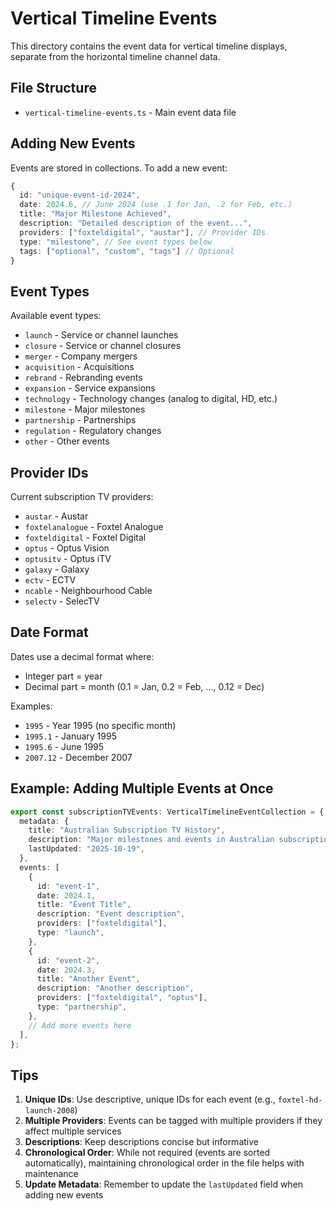 # Vertical Timeline Events

This directory contains the event data for vertical timeline displays, separate from the horizontal timeline channel data.

## File Structure

- `vertical-timeline-events.ts` - Main event data file

## Adding New Events

Events are stored in collections. To add a new event:

```typescript
{
  id: "unique-event-id-2024",
  date: 2024.6, // June 2024 (use .1 for Jan, .2 for Feb, etc.)
  title: "Major Milestone Achieved",
  description: "Detailed description of the event...",
  providers: ["foxteldigital", "austar"], // Provider IDs
  type: "milestone", // See event types below
  tags: ["optional", "custom", "tags"] // Optional
}
```

## Event Types

Available event types:
- `launch` - Service or channel launches
- `closure` - Service or channel closures
- `merger` - Company mergers
- `acquisition` - Acquisitions
- `rebrand` - Rebranding events
- `expansion` - Service expansions
- `technology` - Technology changes (analog to digital, HD, etc.)
- `milestone` - Major milestones
- `partnership` - Partnerships
- `regulation` - Regulatory changes
- `other` - Other events

## Provider IDs

Current subscription TV providers:
- `austar` - Austar
- `foxtelanalogue` - Foxtel Analogue
- `foxteldigital` - Foxtel Digital
- `optus` - Optus Vision
- `optusitv` - Optus iTV
- `galaxy` - Galaxy
- `ectv` - ECTV
- `ncable` - Neighbourhood Cable
- `selectv` - SelecTV

## Date Format

Dates use a decimal format where:
- Integer part = year
- Decimal part = month (0.1 = Jan, 0.2 = Feb, ..., 0.12 = Dec)

Examples:
- `1995` - Year 1995 (no specific month)
- `1995.1` - January 1995
- `1995.6` - June 1995
- `2007.12` - December 2007

## Example: Adding Multiple Events at Once

```typescript
export const subscriptionTVEvents: VerticalTimelineEventCollection = {
  metadata: {
    title: "Australian Subscription TV History",
    description: "Major milestones and events in Australian subscription television history",
    lastUpdated: "2025-10-19",
  },
  events: [
    {
      id: "event-1",
      date: 2024.1,
      title: "Event Title",
      description: "Event description",
      providers: ["foxteldigital"],
      type: "launch",
    },
    {
      id: "event-2",
      date: 2024.3,
      title: "Another Event",
      description: "Another description",
      providers: ["foxteldigital", "optus"],
      type: "partnership",
    },
    // Add more events here
  ],
};
```

## Tips

1. **Unique IDs**: Use descriptive, unique IDs for each event (e.g., `foxtel-hd-launch-2008`)
2. **Multiple Providers**: Events can be tagged with multiple providers if they affect multiple services
3. **Descriptions**: Keep descriptions concise but informative
4. **Chronological Order**: While not required (events are sorted automatically), maintaining chronological order in the file helps with maintenance
5. **Update Metadata**: Remember to update the `lastUpdated` field when adding new events

